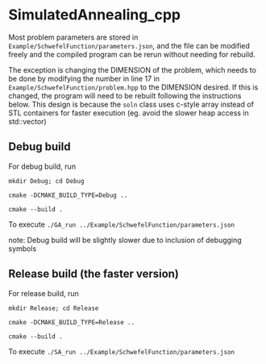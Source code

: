 # SimulatedAnnealing_cpp

Most problem parameters are stored in `Example/SchwefelFunction/parameters.json`, and the file can be 
modified freely and the compiled program can be rerun without needing for rebuild.

The exception is changing the DIMENSION of the problem, which needs to be done by modifying the number in 
line 17 in `Example/SchwefelFunction/problem.hpp` to the DIMENSION desired. If this is changed, the program
will need to be rebuilt following the instructions below. This design is because the `soln` class uses
c-style array instead of STL containers for faster execution (eg. avoid the slower heap access in std::vector)

## Debug build
For debug build, run 

`mkdir Debug; cd Debug`

`cmake -DCMAKE_BUILD_TYPE=Debug ..`

`cmake --build .`

To execute
`./GA_run ../Example/SchwefelFunction/parameters.json`

note: Debug build will be slightly slower due to inclusion of debugging symbols

## Release build (the faster version)
For release build, run

`mkdir Release; cd Release`

`cmake -DCMAKE_BUILD_TYPE=Release ..`

`cmake --build .`

To execute
`./SA_run ../Example/SchwefelFunction/parameters.json`